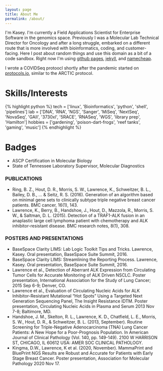 ```yaml
---
layout: page
title: About Me
permalink: /about/
---
```


I'm Kasey. I'm currently a Field Applications Scientist for Enterprise Software in the genomics space. Previously I was a Molecular Lab Technical Director for Oncology and after a long struggle, embarked on a different route that is more involved with bioinformatics, coding, and customer-facing. Here I post about random things and use this domain as a bit of a code sandbox. Right now I'm using [github pages](https://pages.github.com/), [jekyll](https://jekyllrb.com/), and [namecheap](namecheap.com).

I wrote a COVIDSeq protoocl shortly after the pandemic started on [protocols.io](https://www.protocols.io/researchers/kasey-lawrence), similar to the ARCTIC protocol. 

# Skills/Interests
{% highlight python %}
tech = ['linux', 'Bioinformatics', 'python', 'shell', 'pipelines']
lab = ['DNA', 'RNA', 'NGS', 'Sanger', 'MiSeq', 'NextSeq', 'NovaSeq', 'GAII', '3730xl', '5RACE', 'RNASeq', 'WGS', 'library prep', 'Hamilton']
hobbies = ['gardening', 'poison-dart-frogs', 'reef tanks', 'gaming', 'music']
{% endhighlight %}



# Badges
- ASCP Certification in Molecular Biology
- State of Tennessee Laboratory Supervisor, Molecular Diagnostics



### PUBLICATIONS

- Ring, B. Z., Hout, D. R., Morris, S. W., Lawrence, K., Schweitzer, B. L., Bailey, D. B., ... & Seitz, R. S. (2016). Generation of an algorithm based on minimal gene sets to clinically subtype triple negative breast cancer patients. BMC cancer, 16(1), 143.
- Lawrence, K., Berry, B., Handshoe, J., Hout, D., Mazzola, R., Morris, S. W., & Saltman, D. L. (2015). Detection of a TRAF1-ALK fusion in an anaplastic large cell lymphoma patient with chemotherapy and ALK inhibitor-resistant disease. BMC research notes, 8(1), 308.

### POSTERS AND PRESENTATIONS

- BaseSpace Clarity LIMS: Lab Logic Toolkit Tips and Tricks. Lawrence, Kasey. Oral presentation, BaseSpace Suite Summit, 2016. 
- BaseSpace Clarity LIMS: Streamlining the Reporting Process. Lawrence, Kasey. Oral presentation, BaseSpace Suite Summit, 2016.
- Lawrence et al., Detection of Aberrant ALK Expression from Circulating Tumor Cells for Accurate Monitoring of ALK Driven NSCLC. Poster presentation, International Association for the Study of Lung Cancer; 2015 Sep 6-9; Denver, CO.
- Lawrence et al., Evaluation of Circulating Nucleic Acids for ALK Inhibitor-Resistant Mutational “Hot Spots” Using a Targeted Next Generation Sequencing Panel, The Insight Resistance IDTM. Poster presentation, Circulating Nucleic Acids in Plasma and Serum 2013 Nov 7-8; Baltimore, MD.
- Handshoe, J. M., Skelton, R. L., Lawrence, K. D., Chatfield, L. E., Morris, S. W., Hout, D. R., & Schweitzer, B. L. (2013, September). Routine Screening for Triple-Negative Adenocarcinoma (TNA) Lung Cancer Patients: A New Hope for a Poor-Prognosis Population. In American Journal of Clinical Pathology (Vol. 140, pp. 149-149). 2100 W HARRISON ST, CHICAGO, IL 60612 USA: AMER SOC CLINICAL PATHOLOGY.
- Kingma, D.W., Lawrence, K et al. (2020, November). MammaPrint and BluePrint NGS Results are Robust and Accurate for Patients with Early Stage Breast Cancer. Poster presentation, Association for Molecular Pathology 2020 Nov 17. 


